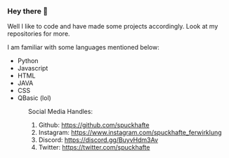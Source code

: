 ### Hey there 👋

Well I like to code and have made some projects accordingly.
Look at my repositories for more.

I am familiar with some languages mentioned below: 
<ul>
  <li>Python</li>
  <li>Javascript</li>
  <li>HTML</li>
  <li>JAVA</li>
  <li>CSS</li>
  <li>QBasic (lol)</li>
<ul>

Social Media Handles:
1. Github: https://github.com/spuckhafte
2. Instagram: https://www.instagram.com/spuckhafte_ferwirklung
3. Discord: https://discord.gg/BuyvHdm3Av
4. Twitter: https://twitter.com/spuckhafte
